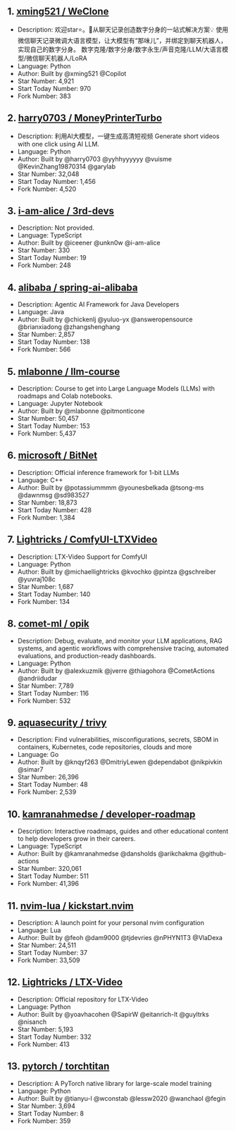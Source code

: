 ## 1. [xming521 / WeClone](https://github.com/xming521/WeClone)
- Description: 欢迎star⭐。🚀从聊天记录创造数字分身的一站式解决方案💡 使用微信聊天记录微调大语言模型，让大模型有“那味儿”，并绑定到聊天机器人，实现自己的数字分身。 数字克隆/数字分身/数字永生/声音克隆/LLM/大语言模型/微信聊天机器人/LoRA
- Language: Python
- Author: Built by @xming521 @Copilot
- Star Number: 4,921
- Start Today Number: 970
- Fork Number: 383

## 2. [harry0703 / MoneyPrinterTurbo](https://github.com/harry0703/MoneyPrinterTurbo)
- Description: 利用AI大模型，一键生成高清短视频 Generate short videos with one click using AI LLM.
- Language: Python
- Author: Built by @harry0703 @yyhhyyyyyy @vuisme @KevinZhang19870314 @garylab
- Star Number: 32,048
- Start Today Number: 1,456
- Fork Number: 4,520

## 3. [i-am-alice / 3rd-devs](https://github.com/i-am-alice/3rd-devs)
- Description: Not provided.
- Language: TypeScript
- Author: Built by @iceener @unkn0w @i-am-alice
- Star Number: 330
- Start Today Number: 19
- Fork Number: 248

## 4. [alibaba / spring-ai-alibaba](https://github.com/alibaba/spring-ai-alibaba)
- Description: Agentic AI Framework for Java Developers
- Language: Java
- Author: Built by @chickenlj @yuluo-yx @answeropensource @brianxiadong @zhangshenghang
- Star Number: 2,857
- Start Today Number: 138
- Fork Number: 566

## 5. [mlabonne / llm-course](https://github.com/mlabonne/llm-course)
- Description: Course to get into Large Language Models (LLMs) with roadmaps and Colab notebooks.
- Language: Jupyter Notebook
- Author: Built by @mlabonne @pitmonticone
- Star Number: 50,457
- Start Today Number: 153
- Fork Number: 5,437

## 6. [microsoft / BitNet](https://github.com/microsoft/BitNet)
- Description: Official inference framework for 1-bit LLMs
- Language: C++
- Author: Built by @potassiummmm @younesbelkada @tsong-ms @dawnmsg @sd983527
- Star Number: 18,873
- Start Today Number: 428
- Fork Number: 1,384

## 7. [Lightricks / ComfyUI-LTXVideo](https://github.com/Lightricks/ComfyUI-LTXVideo)
- Description: LTX-Video Support for ComfyUI
- Language: Python
- Author: Built by @michaellightricks @kvochko @pintza @gschreiber @yuvraj108c
- Star Number: 1,687
- Start Today Number: 140
- Fork Number: 134

## 8. [comet-ml / opik](https://github.com/comet-ml/opik)
- Description: Debug, evaluate, and monitor your LLM applications, RAG systems, and agentic workflows with comprehensive tracing, automated evaluations, and production-ready dashboards.
- Language: Python
- Author: Built by @alexkuzmik @jverre @thiagohora @CometActions @andriidudar
- Star Number: 7,789
- Start Today Number: 116
- Fork Number: 532

## 9. [aquasecurity / trivy](https://github.com/aquasecurity/trivy)
- Description: Find vulnerabilities, misconfigurations, secrets, SBOM in containers, Kubernetes, code repositories, clouds and more
- Language: Go
- Author: Built by @knqyf263 @DmitriyLewen @dependabot @nikpivkin @simar7
- Star Number: 26,396
- Start Today Number: 48
- Fork Number: 2,539

## 10. [kamranahmedse / developer-roadmap](https://github.com/kamranahmedse/developer-roadmap)
- Description: Interactive roadmaps, guides and other educational content to help developers grow in their careers.
- Language: TypeScript
- Author: Built by @kamranahmedse @dansholds @arikchakma @github-actions
- Star Number: 320,061
- Start Today Number: 511
- Fork Number: 41,396

## 11. [nvim-lua / kickstart.nvim](https://github.com/nvim-lua/kickstart.nvim)
- Description: A launch point for your personal nvim configuration
- Language: Lua
- Author: Built by @feoh @dam9000 @tjdevries @nPHYN1T3 @VlaDexa
- Star Number: 24,511
- Start Today Number: 37
- Fork Number: 33,509

## 12. [Lightricks / LTX-Video](https://github.com/Lightricks/LTX-Video)
- Description: Official repository for LTX-Video
- Language: Python
- Author: Built by @yoavhacohen @SapirW @eitanrich-lt @guyltrks @nisanch
- Star Number: 5,193
- Start Today Number: 332
- Fork Number: 413

## 13. [pytorch / torchtitan](https://github.com/pytorch/torchtitan)
- Description: A PyTorch native library for large-scale model training
- Language: Python
- Author: Built by @tianyu-l @wconstab @lessw2020 @wanchaol @fegin
- Star Number: 3,694
- Start Today Number: 8
- Fork Number: 359